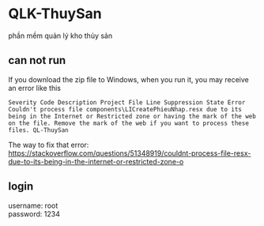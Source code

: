 # QLK-ThuySan

phần mềm quản lý kho thủy sản  
## can not run

If you download the zip file to Windows, when you run it, you may receive an error like this

``
Severity Code Description Project File Line Suppression State Error Couldn't process file components\LICreatePhieuNhap.resx due to its being in the Internet or Restricted zone or having the mark of the web on the file. Remove the mark of the web if you want to process these files. QL-ThuySan
``

The way to fix that error: https://stackoverflow.com/questions/51348919/couldnt-process-file-resx-due-to-its-being-in-the-internet-or-restricted-zone-o

## login
username: root  
password: 1234
